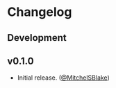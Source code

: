 # Changelog

## Development

## v0.1.0

* Initial release. ([@MitchelSBlake])

[@MitchelSBlake]: https://github.com/MitchelSBlake
